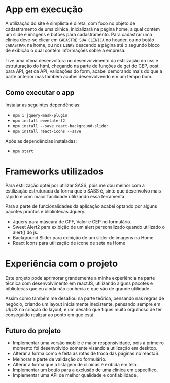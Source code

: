 # App em execução
A utilização do site é simplista e direta, com foco no objeto de cadastramento de uma clínica, inicializará na página home, a qual contém um slide e imagens e botões para cadastramento.
Para cadastrar uma clínica deve-se clicar em `CADASTRE SUA CLÍNICA` no header, ou no botão `CADASTRAR` na home, ou nos `LINKS` descendo a página até o segundo bloco de exibição o qual contém informações sobre a empresa.

Tive uma ótima desenvoltura no desenvolvimento da estilização do css e estruturação do html, chegando na parte de funções de get do CEP, post para API, get da API, validações do form, acabei demorando mais do que a parte anterior mas também acabei desenvolvendo em um tempo bom. 

## Como executar o app
Instalar as seguintes dependências:
- `npm i jquery-mask-plugin`
- `npm install sweetalert2`
- `npm install --save react-background-slider`
- `npm install react-icons --save`

Após as dependências instaladas:
- `npm start`


# Frameworks utilizados
Para estilização optei por utilizar SASS, pois me dou melhor com a estilização estruturada da forma que o SASS é, sinto que desenvolvo mais rápido e com maior facilidade utilizando essa ferramenta.

Para a parte de funcionalidades da aplicação acabei optando por alguns pacotes prontos e blibliotecas Jquery.
- Jquery para máscara de CPF, Valor e CEP no formulário.
- Sweet Alert2 para exibição de um alert personalizado quando utilizado o alert() do js.
- Background Slider para exibição de um slider de imagens na Home
- React Icons para utilização de ícone de seta na Home


# Experiência com o projeto
Este projeto pode aprimorar grandemente a minha experiência na parte técnica com desenvolvimento em reactJS, utilizando alguns pacotes e bibliotecas que eu ainda não conhecia e que são de grande utilidade.

Assim como também me desafiou na parte teórica, pensando nas regras de negócio, criando um layout inicialmente inexistente, pensando sempre em UI/UX na criação do layout, e um desafio que fiquei muito orgulhoso de ter conseguido realizar ao ponto em que está.

## Futuro do projeto
- Implementar uma versão mobile e maior responsividade, pois a primeiro momento foi desenvolvido somente visando a utilização em desktop.
- Alterar a forma como é feita as rotas de troca das páginas no reactJS.
- Melhorar a parte de validação do formulário.
- Alterar a forma que a listagem de clínicas é exibida em tela.
- Implementar um botão para a exclusão de uma clínica em específico.
- Implementar uma API de melhor qualidade e confiabilidade.